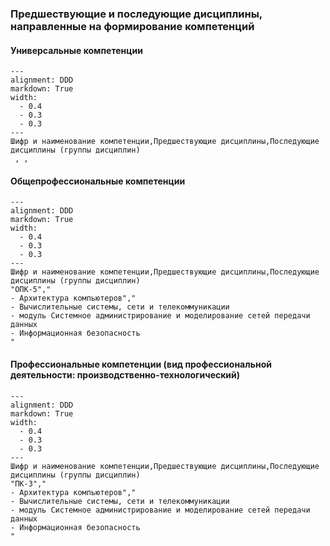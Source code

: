### Предшествующие и последующие дисциплины, направленные на формирование компетенций

#### Универсальные компетенции

```table
---
alignment: DDD
markdown: True
width:
  - 0.4
  - 0.3
  - 0.3
---
Шифр и наименование компетенции,Предшествующие дисциплины,Последующие дисциплины (группы дисциплин)
 , , 
```

#### Общепрофессиональные компетенции

```table
---
alignment: DDD
markdown: True
width:
  - 0.4
  - 0.3
  - 0.3
---
Шифр и наименование компетенции,Предшествующие дисциплины,Последующие дисциплины (группы дисциплин)
"ОПК-5","
- Архитектура компьютеров","
- Вычислительные системы, сети и телекоммуникации
- модуль Системное администрирование и моделирование сетей передачи данных
- Информационная безопасность
"
```

#### Профессиональные компетенции (вид профессиональной деятельности: производственно-технологический)

```table
---
alignment: DDD
markdown: True
width:
  - 0.4
  - 0.3
  - 0.3
---
Шифр и наименование компетенции,Предшествующие дисциплины,Последующие дисциплины (группы дисциплин)
"ПК-3","
- Архитектура компьютеров","
- Вычислительные системы, сети и телекоммуникации
- модуль Системное администрирование и моделирование сетей передачи данных
- Информационная безопасность
"
```
